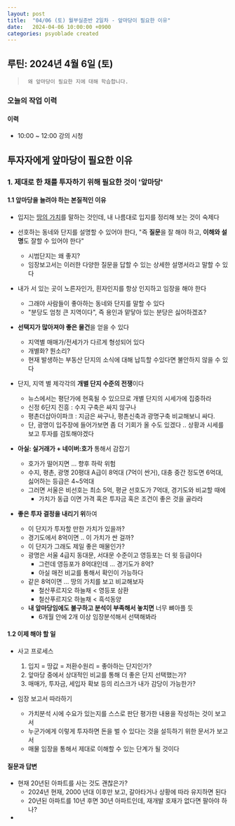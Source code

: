 ```yaml
---
layout: post
title:  "04/06 (토) 월부실준반 2일차 - 앞마당이 필요한 이유"
date:   2024-04-06 10:00:00 +0900
categories: psyoblade created
---
```


## 루틴: 2024년 4월 6일 (토)

>      왜 앞마당이 필요한 지에 대해 학습합니다.

### 오늘의 작업 이력

#### 이력

* 10:00 ~ 12:00 강의 시청



## 투자자에게 앞마당이 필요한 이유

### 1. 제대로 한 채를 투자하기 위해 필요한 것이 '앞마당'

#### 1.1 앞마당을 늘려야 하는 본질적인 이유

* 입지는 <u>땅의 가치</u>를 말하는 것인데, 내 나름대로 입지를 정리해 보는 것이 숙제다
* 선호하는 동네와 단지를 설명할 수 있어야 한다, "즉 **질문**을 잘 해야 하고, **이해와 설명**도 잘할 수 있어야 한다"
  * 시범단지는 왜 좋지?
  * 임장보고서는 이러한 다양한 질문을 답할 수 있는 상세한 설명서라고 말할 수 있다
* 내가 서 있는 곳이 노른자인가, 흰자인지를 항상 인지하고 임장을 해야 한다
  * 그래야 사람들이 좋아하는 동네와 단지를 말할 수 있다
  * "분당도 엄청 큰 지역이다", 즉 용인과 맡닿아 있는 분당은 싫어하겠죠?
* **선택지가 많아져야 좋은 물건**을 얻을 수 있다
  * 지역별 매매가/전세가가 다르게 형성되어 있다
  * 개별화? 뭔소리?
  * 현재 발생하는 부동산 단지의 소식에 대해 납득할 수있다면 불안하지 않을 수 있다
* 단지, 지역 별 제각각의 **개별 단지 수준의 전쟁**이다
  * 뉴스에서는 평단가에 현혹될 수 있으므로 개별 단지의 시세가에 집중하라
  * 신정 6단지 진흥 : 수지 구축은 싸지 않구나
  * 평촌더샵아이파크 : 지금은 싸구나, 평촌신축과 광명구축 비교해보니 싸다.
  * 단, 광명이 입주장에 들어가보면 좀 더 기회가 올 수도 있겠다 .. 상황과 시세를 보고 투자를 검토해야겠다
* **아실: 실거래가 + 네이버:호가** 통해서 감잡기
  * 호가가 떨어지면 ... 향후 하락 위험
  * 수지, 평촌, 광명 20평대 A급이 8억대 (7억이 싼거), 대충 중간 정도면 6억대, 싫어하는 등급은 4~5억대
  * 그러면 서울은 비선호는 최소 5억, 평균 선호도가 7억대, 경기도와 비교할 때에 
    * 가치가 동급 이면 가격 혹은 투자금 혹은 조건이 좋은 것을 골라라

* **좋은 투자 결정을 내리기 위**하여
  * 이 단지가 투자할 만한 가치가 있을까?
  * 경기도에서 8억이면 .. 이 가치가 싼 걸까?
  * 이 단지가 그래도 제일 좋은 매물인가?
  * 광명은 서울 4급지 동대문, 서대문 수준이고 영등포는 더 윗 등급이다
    * 그런데 영등포가 8억대인데 ... 경기도가 8억?
    * 아실 매전 비교를 통해서 확인이 가능하다
  * 같은 8억이면 ... 땅의 가치를 보고 비교해보자
    * 철산푸르지오 하늘채 < 영등포 삼환
    * 철산푸르지오 하늘채 < 흑석동양
  * **내 앞마당임에도 불구하고 분석이 부족해서 놓치면** 너무 뼈아플 듯
    * 6개월 안에 2개 이상 임장분석해서 선택해봐라

#### 1.2 이제 해야 할 일

* 사고 프로세스
  1. 입지 = 땅값 = 저환수원리 = 좋아하는 단지인가?
  2. 앞마당 중에서 상대적인 비교를 통해 더 좋은 단지 선택했는가?
  3. 매매가, 투자금, 세입자 확보 등의 리스크가 내가 감당이 가능한가?

* 임장 보고서 따라하기
  * 가치분석 시에 수요가 있는지를 스스로 판단 평가한 내용을 작성하는 것이 보고서
  * 누군가에게 이렇게 투자하면 돈을 벌 수 있다는 것을 설득하기 위한 문서가 보고서
  * 매물 임장을 통해서 제대로 이해할 수 있는 단계가 될 것이다 





#### 질문과 답변

* 현재 20년된 아파트를 사는 것도 괜찮은가?
  * 2024년 현재, 2000 년대 이후만 보고, 갈아타거나 상황에 따라 유지하면 된다
  * 20년된 아파트를 10년 후면 30년 아파트인데, 재개발 호재가 없다면 팔아야 하나?
* 

